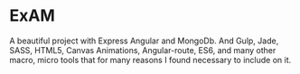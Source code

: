 # ExAM
A beautiful project with Express Angular and MongoDb. And Gulp, Jade, SASS, HTML5, Canvas Animations, Angular-route, ES6, and many other macro, micro tools that for many reasons I found necessary to include on it.
